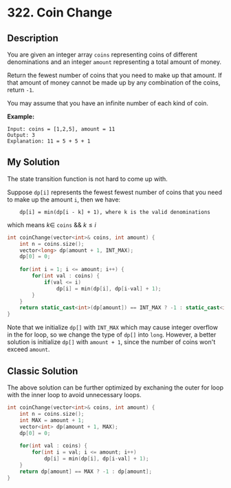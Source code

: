# 322. Coin Change

## Description
You are given an integer array `coins` representing coins of different denominations and an integer `amount` representing a total amount of money.

Return the fewest number of coins that you need to make up that amount. If that amount of money cannot be made up by any combination of the coins, return `-1`.

You may assume that you have an infinite number of each kind of coin.

**Example:**
```
Input: coins = [1,2,5], amount = 11
Output: 3
Explanation: 11 = 5 + 5 + 1
```
## My Solution
The state transition function is not hard to come up with.

Suppose `dp[i]` represents the fewest fewest number of coins that you need to make up the amount `i`, then we have:

```
    dp[i] = min(dp[i - k] + 1), where k is the valid denominations
```
which means $k\in$ `coins` && $k\leq i$

```C++
int coinChange(vector<int>& coins, int amount) {
    int n = coins.size();
    vector<long> dp(amount + 1, INT_MAX);
    dp[0] = 0;
    
    for(int i = 1; i <= amount; i++) {
        for(int val : coins) {
            if(val <= i)
                dp[i] = min(dp[i], dp[i-val] + 1);
        }
    }
    return static_cast<int>(dp[amount]) == INT_MAX ? -1 : static_cast<int>(dp[amount]);
}
```

Note that we initialize `dp[]` with `INT_MAX` which may cause integer overflow in the for loop, so we change the type of `dp[]` into `long`. However, a better solution is initialize `dp[]` with `amount + 1`, since the number of coins won't exceed `amount`.

## Classic Solution

The above solution can be further optimized by exchaning the outer for loop with the inner loop to avoid unnecessary loops.

```C++
int coinChange(vector<int>& coins, int amount) {
    int n = coins.size();
    int MAX = amount + 1;
    vector<int> dp(amount + 1, MAX);
    dp[0] = 0;
    
    for(int val : coins) {
        for(int i = val; i <= amount; i++) 
            dp[i] = min(dp[i], dp[i-val] + 1);
    }
    return dp[amount] == MAX ? -1 : dp[amount];
}
```
